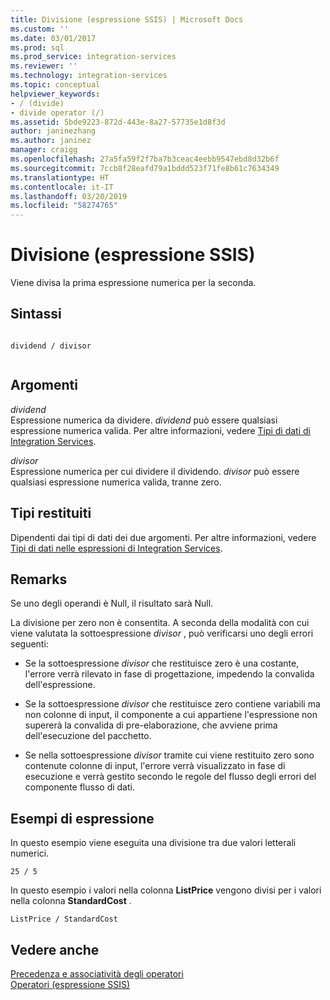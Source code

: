```yaml
---
title: Divisione (espressione SSIS) | Microsoft Docs
ms.custom: ''
ms.date: 03/01/2017
ms.prod: sql
ms.prod_service: integration-services
ms.reviewer: ''
ms.technology: integration-services
ms.topic: conceptual
helpviewer_keywords:
- / (divide)
- divide operator (/)
ms.assetid: 5bde9223-872d-443e-8a27-57735e1d8f3d
author: janinezhang
ms.author: janinez
manager: craigg
ms.openlocfilehash: 27a5fa59f2f7ba7b3ceac4eebb9547ebd8d32b6f
ms.sourcegitcommit: 7ccb8f28eafd79a1bddd523f71fe8b61c7634349
ms.translationtype: HT
ms.contentlocale: it-IT
ms.lasthandoff: 03/20/2019
ms.locfileid: "58274765"
---
```

# <a name="divide-ssis-expression"></a>Divisione (espressione SSIS)
  Viene divisa la prima espressione numerica per la seconda.  
  
## <a name="syntax"></a>Sintassi  
  
```  
  
dividend / divisor  
  
```  
  
## <a name="arguments"></a>Argomenti  
 *dividend*  
 Espressione numerica da dividere. *dividend* può essere qualsiasi espressione numerica valida. Per altre informazioni, vedere [Tipi di dati di Integration Services](../../integration-services/data-flow/integration-services-data-types.md).  
  
 *divisor*  
 Espressione numerica per cui dividere il dividendo. *divisor* può essere qualsiasi espressione numerica valida, tranne zero.  
  
## <a name="result-types"></a>Tipi restituiti  
 Dipendenti dai tipi di dati dei due argomenti. Per altre informazioni, vedere [Tipi di dati nelle espressioni di Integration Services](../../integration-services/expressions/integration-services-data-types-in-expressions.md).  
  
## <a name="remarks"></a>Remarks  
 Se uno degli operandi è Null, il risultato sarà Null.  
  
 La divisione per zero non è consentita. A seconda della modalità con cui viene valutata la sottoespressione *divisor* , può verificarsi uno degli errori seguenti:  
  
-   Se la sottoespressione *divisor* che restituisce zero è una costante, l'errore verrà rilevato in fase di progettazione, impedendo la convalida dell'espressione.  
  
-   Se la sottoespressione *divisor* che restituisce zero contiene variabili ma non colonne di input, il componente a cui appartiene l'espressione non supererà la convalida di pre-elaborazione, che avviene prima dell'esecuzione del pacchetto.  
  
-   Se nella sottoespressione *divisor* tramite cui viene restituito zero sono contenute colonne di input, l'errore verrà visualizzato in fase di esecuzione e verrà gestito secondo le regole del flusso degli errori del componente flusso di dati.  
  
## <a name="expression-examples"></a>Esempi di espressione  
 In questo esempio viene eseguita una divisione tra due valori letterali numerici.  
  
```  
25 / 5  
```  
  
 In questo esempio i valori nella colonna **ListPrice** vengono divisi per i valori nella colonna **StandardCost** .  
  
```  
ListPrice / StandardCost  
```  
  
## <a name="see-also"></a>Vedere anche  
 [Precedenza e associatività degli operatori](../../integration-services/expressions/operator-precedence-and-associativity.md)   
 [Operatori &#40;espressione SSIS&#41;](../../integration-services/expressions/operators-ssis-expression.md)  
  
  
